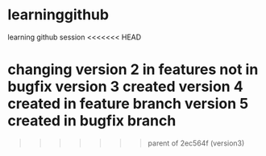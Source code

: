 # learninggithub
learning github session
<<<<<<< HEAD

changing version 2 in features not in bugfix
version 3 created 
version 4 created in feature branch
version 5 created in bugfix branch
=======
>>>>>>> parent of 2ec564f (version3)
